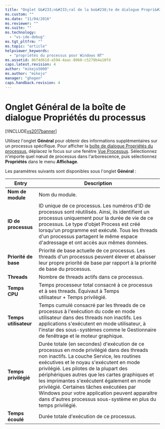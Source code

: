 ```yaml
---
title: "Onglet G&#233;n&#233;ral de la bo&#238;te de dialogue Propri&#233;t&#233;s du processus | Microsoft Docs"
ms.custom: ""
ms.date: "11/04/2016"
ms.reviewer: ""
ms.suite: ""
ms.technology: 
  - "vs-ide-debug"
ms.tgt_pltfrm: ""
ms.topic: "article"
helpviewer_keywords: 
  - "propriétés du processus pour Windows NT"
ms.assetid: 86f4d61d-a594-4aac-8960-c5279b4a10fd
caps.latest.revision: 4
author: "mikejo5000"
ms.author: "mikejo"
manager: "ghogen"
caps.handback.revision: 4
---
```

# Onglet G&#233;n&#233;ral de la bo&#238;te de dialogue Propri&#233;t&#233;s du processus
[!INCLUDE[vs2017banner](../code-quality/includes/vs2017banner.md)]

Utilisez l'onglet **Général** pour obtenir des informations supplémentaires sur un processus spécifique.  Pour afficher la [boîte de dialogue Propriétés du processus](../debugger/process-properties-dialog-box.md), déplacez le focus sur une fenêtre [Vue Processus](../debugger/processes-view.md).  Sélectionnez n'importe quel nœud de processus dans l'arborescence, puis sélectionnez **Propriétés** dans le menu **Affichage**.  
  
 Les paramètres suivants sont disponibles sous l'onglet **Général** :  
  
|Entry|Description|  
|-----------|-----------------|  
|**Nom de module**|Nom du module.|  
|**ID de processus**|ID unique de ce processus.  Les numéros d'ID de processus sont réutilisés. Ainsi, ils identifient un processus uniquement pour la durée de vie de ce processus.  Le type d'objet Process est créé lorsqu'un programme est exécuté.  Tous les threads d'un processus partagent le même espace d'adressage et ont accès aux mêmes données.|  
|**Priorité de base**|Priorité de base actuelle de ce processus.  Les threads d'un processus peuvent élever et abaisser leur propre priorité de base par rapport à la priorité de base du processus.|  
|**Threads**|Nombre de threads actifs dans ce processus.|  
|**Temps CPU**|Temps processeur total consacré à ce processus et à ses threads.  Équivaut à Temps utilisateur \+ Temps privilégié.|  
|**Temps utilisateur**|Temps cumulé consacré par les threads de ce processus à l'exécution du code en mode utilisateur dans des threads non inactifs.  Les applications s'exécutent en mode utilisateur, à l'instar des sous\-systèmes comme le Gestionnaire de fenêtrage et le moteur graphique.|  
|**Temps privilégié**|Durée totale \(en secondes\) d'exécution de ce processus en mode privilégié dans des threads non inactifs.  La couche Service, les routines exécutives et le noyau s'exécutent en mode privilégié.  Les pilotes de la plupart des périphériques autres que les cartes graphiques et les imprimantes s'exécutent également en mode privilégié.  Certaines tâches exécutées par Windows pour votre application peuvent apparaître dans d'autres processus sous\-système en plus du temps privilégié.|  
|**Temps écoulé**|Durée totale d'exécution de ce processus.|